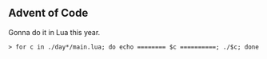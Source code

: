 ## Advent of Code

Gonna do it in Lua this year.

```shell
> for c in ./day*/main.lua; do echo ======== $c ==========; ./$c; done
```
